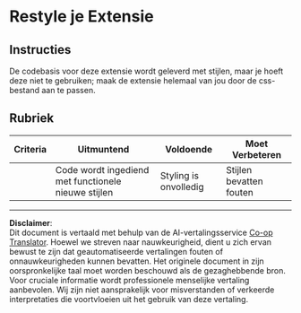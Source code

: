 <!--
CO_OP_TRANSLATOR_METADATA:
{
  "original_hash": "e3c6f2a03c2336e60412612d870af547",
  "translation_date": "2025-08-27T20:48:07+00:00",
  "source_file": "5-browser-extension/1-about-browsers/assignment.md",
  "language_code": "nl"
}
-->
# Restyle je Extensie

## Instructies

De codebasis voor deze extensie wordt geleverd met stijlen, maar je hoeft deze niet te gebruiken; maak de extensie helemaal van jou door de css-bestand aan te passen.

## Rubriek

| Criteria | Uitmuntend                                   | Voldoende             | Moet Verbeteren    |
| -------- | -------------------------------------------- | --------------------- | ------------------ |
|          | Code wordt ingediend met functionele nieuwe stijlen | Styling is onvolledig | Stijlen bevatten fouten |

---

**Disclaimer**:  
Dit document is vertaald met behulp van de AI-vertalingsservice [Co-op Translator](https://github.com/Azure/co-op-translator). Hoewel we streven naar nauwkeurigheid, dient u zich ervan bewust te zijn dat geautomatiseerde vertalingen fouten of onnauwkeurigheden kunnen bevatten. Het originele document in zijn oorspronkelijke taal moet worden beschouwd als de gezaghebbende bron. Voor cruciale informatie wordt professionele menselijke vertaling aanbevolen. Wij zijn niet aansprakelijk voor misverstanden of verkeerde interpretaties die voortvloeien uit het gebruik van deze vertaling.